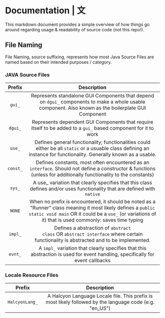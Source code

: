# Documentation | 文

This markdown document provides a simple overview of how things go around regarding usage & readability of source code (not this repo!).

## File Naming

File Naming, source suffixing, represents how most Java Source Files are named based on their intended purposes / category.

### JAVA Source Files

| <strong>Prefix</strong> | <strong>Description</strong> |
| :------: | :-----------: |
| <code>gui_</code> | Represents standalone GUI Components that depend on <code>dgui_</code> components to make a whole usable component. Also known as the boilerplate GUI Component |
| <code>dgui_</code> | Represents dependent GUI Components that require itself to be added to a <code>gui_</code> based component for it to work |
| <code>use_</code> | Defines general functionality; functionalities could either be all <code>static</code> or a usuable class defining an instance for functionality. Generally known as a usable. |
| <code>const_</code> | Defines constants, most often encountered as an <code>interface</code>. Should not define a constructor & functions (unless for additionally functionality to the constants) |
| <code>sys_</code> | A </code>use_</code> variation that clearly specifies that this class defines and/or uses functionality that are defined with <code>native</code> |
| <code>NONE</code> | When no prefix is encountered, it should be noted as a "Runner" class meaning it most likely defines a <code>public static void main</code> OR it could be a <code>use_</code> (or variations of it) that is used commonly: saves time typing |
| <code>impl_</code> | Defines a abstraction of <code>abstract class</code> OR <code>abstract interface</code> where certain functionality is abstracted and to be implemented. |
| <code>evnt_</code> | A <code>impl_</code> variation that clearly specifies that this abstraction is used for event handling, specifically for event callbacks |

### Locale Resource Files
| <strong>Prefix</strong> | <strong>Description</strong> |
| :------: | :-----------: |
| <code>HalcyonLang_</code> | A Halcyon Language Locale file. This prefix is most likely followed by the language code (e.g. "en_US") |

